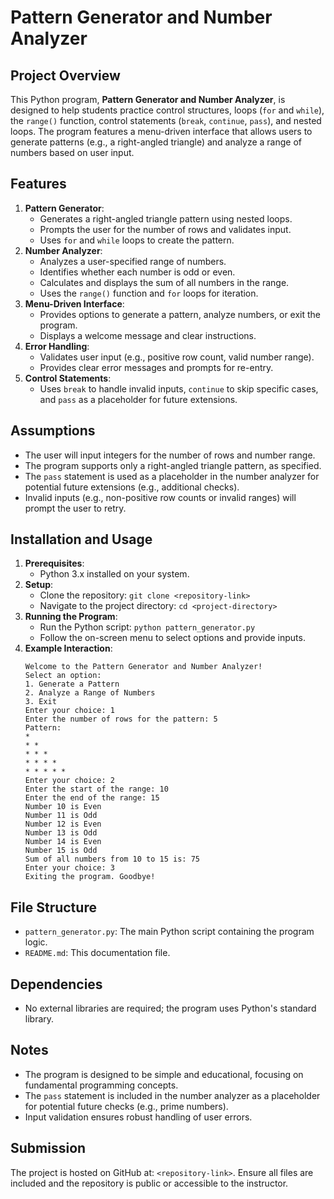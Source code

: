 # Pattern Generator and Number Analyzer

## Project Overview
This Python program, **Pattern Generator and Number Analyzer**, is designed to help students practice control structures, loops (`for` and `while`), the `range()` function, control statements (`break`, `continue`, `pass`), and nested loops. The program features a menu-driven interface that allows users to generate patterns (e.g., a right-angled triangle) and analyze a range of numbers based on user input.

## Features
1. **Pattern Generator**:
   - Generates a right-angled triangle pattern using nested loops.
   - Prompts the user for the number of rows and validates input.
   - Uses `for` and `while` loops to create the pattern.
2. **Number Analyzer**:
   - Analyzes a user-specified range of numbers.
   - Identifies whether each number is odd or even.
   - Calculates and displays the sum of all numbers in the range.
   - Uses the `range()` function and `for` loops for iteration.
3. **Menu-Driven Interface**:
   - Provides options to generate a pattern, analyze numbers, or exit the program.
   - Displays a welcome message and clear instructions.
4. **Error Handling**:
   - Validates user input (e.g., positive row count, valid number range).
   - Provides clear error messages and prompts for re-entry.
5. **Control Statements**:
   - Uses `break` to handle invalid inputs, `continue` to skip specific cases, and `pass` as a placeholder for future extensions.

## Assumptions
- The user will input integers for the number of rows and number range.
- The program supports only a right-angled triangle pattern, as specified.
- The `pass` statement is used as a placeholder in the number analyzer for potential future extensions (e.g., additional checks).
- Invalid inputs (e.g., non-positive row counts or invalid ranges) will prompt the user to retry.

## Installation and Usage
1. **Prerequisites**:
   - Python 3.x installed on your system.
2. **Setup**:
   - Clone the repository: `git clone <repository-link>`
   - Navigate to the project directory: `cd <project-directory>`
3. **Running the Program**:
   - Run the Python script: `python pattern_generator.py`
   - Follow the on-screen menu to select options and provide inputs.
4. **Example Interaction**:
   ```
   Welcome to the Pattern Generator and Number Analyzer!
   Select an option:
   1. Generate a Pattern
   2. Analyze a Range of Numbers
   3. Exit
   Enter your choice: 1
   Enter the number of rows for the pattern: 5
   Pattern:
   *
   * *
   * * *
   * * * *
   * * * * *
   Enter your choice: 2
   Enter the start of the range: 10
   Enter the end of the range: 15
   Number 10 is Even
   Number 11 is Odd
   Number 12 is Even
   Number 13 is Odd
   Number 14 is Even
   Number 15 is Odd
   Sum of all numbers from 10 to 15 is: 75
   Enter your choice: 3
   Exiting the program. Goodbye!
   ```

## File Structure
- `pattern_generator.py`: The main Python script containing the program logic.
- `README.md`: This documentation file.

## Dependencies
- No external libraries are required; the program uses Python's standard library.

## Notes
- The program is designed to be simple and educational, focusing on fundamental programming concepts.
- The `pass` statement is included in the number analyzer as a placeholder for potential future checks (e.g., prime numbers).
- Input validation ensures robust handling of user errors.

## Submission
The project is hosted on GitHub at: `<repository-link>`. Ensure all files are included and the repository is public or accessible to the instructor.
